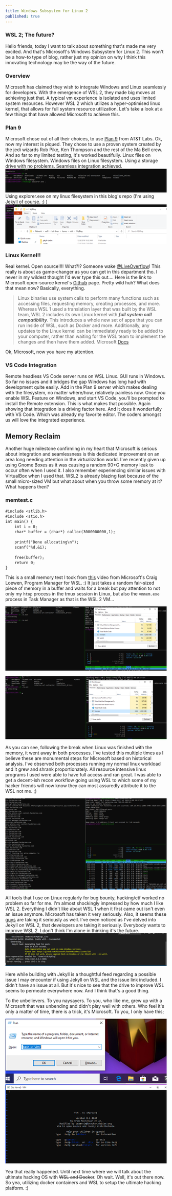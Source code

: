 ```yaml
---
title: Windows Subsystem for Linux 2
published: true
---
```




### WSL 2; The future?
Hello friends, today I want to talk about something that's made me very excited. And that's Microsoft's Windows Subsystem for Linux 2.  This won't be a how-to type of blog, rather just my opinion on why I think this innovating technology may be the way of the future. 

### Overview
Microsoft has claimed they wish to integrate Windows and Linux seamlessly for developers. With the emergence of WSL 2, they made big moves at achieving just that. A typical vm experience is isolated and uses limited system resources. However WSL 2 which utilizes a hyper-optimised linux kernel, that allows for full system resource utilization. 
Let's take a look at a few things that have allowed Microsoft to achieve this. 

### Plan 9
Microsoft chose out of all their choices, to use [Plan 9](https://9p.io/plan9/) from AT&T Labs. Ok, now my interest is piqued. They chose to use a proven system created by the jedi wizards Rob Pike, Ken Thompson and the rest of the Ma Bell crew. And so far to my limited testing, it's worked beautifully.  Linux files on Windows filesystem. Windows files on Linux filesystem. Using a storage drive with no problems. Seamless integration achieved.  
![Plan 9 In Action](/assets/plan9inaction1.png)
Using explorer.exe on my linux filesystem in this blog's repo  (I'm using Jekyll of course. :) )
![Seamlessness Achieved](../assets/plan9inaction2.png)

### Linux Kernel!!
Real kernel.  Open source!!!! What?!? Someone wake [@LiveOverflow](https://twitter.com/LiveOverflow)! This really is about as game-changer as you can get in this department tho. I never in my wildest thought I'd ever type this out.... Here is the link to Microsoft open-source kernel's [Github](https://github.com/microsoft/WSL2-Linux-Kernel) page.  Pretty wild huh? What does that mean now? Basically, everything. 
>Linux binaries use system calls to perform many functions such as accessing files, requesting memory, creating processes, and more. Whereas WSL 1 used a translation layer that was built by the WSL team, WSL 2 includes its own Linux kernel with ***full system call compatibility***. This introduces a whole new set of apps that you can run inside of WSL, such as Docker and more. Additionally, any updates to the Linux kernel can be immediately ready to be added to your computer, rather than waiting for the WSL team to implement the changes and then have them added.
> Microsoft [Docs](https://docs.microsoft.com/en-us/windows/wsl/wsl2-about)

Ok, Microsoft, now you have my attention. 

### VS Code Integration
Remote headless VS Code server runs on WSL Linux.  GUI runs in Windows. So far no issues and it bridges the gap Windows has long had with development quite easily. Add in the Plan 9 server which makes dealing with the filesystem, no matter where/how, relatively painless now. Once you enable WSL Feature on Windows, and start VS Code, you'll be prompted to install the Remote extension. This is what makes that possible. Again showing that integration is a driving factor here. And it does it wonderfully with VS Code. Which was already my favorite editor. The coders amongst us will love the integrated experience.

## Memory Reclaim
Another huge milestone confirming in my heart that Microsoft is serious about integration and seamlessness is this dedicated improvement on an area long needing attention in the virtualization world. I've recently given up using Gnome Boxes as it was causing a random 90+G memory leak to occur often when I used it. I also remember experiencing similar issues with VirtualBox when I used that. WSL2 is already blazing fast because of the small micro-sized VM but what about when you throw some memory at it? What happens then? 


### memtest.c
```
#include <stlib.h>
#include <stio.h>
int main() {
	int i = 0;
	char* buffer = (char*) calloc(3000000000,1);

	printf("Done allocating\n");
	scanf("%d,&i);

	free(buffer);
	return 0;
}
```
This is a small memory test I took from [this](https://www.youtube.com/watch?v=K9GPOHrZgr4&t=74s) video from Microsoft's Craig Loewen, Program Manager for WSL. :) It just takes a random fair-sized piece of memory in a buffer and waits for a break but pay attention to not only my `htop` process in the tmux session in Linux, but also the `vmmem.exe` process in Task Manager as that is the WSL 2 VM...


![During](/assets/memorytest.png)


![After](/assets/reclaimachieved.png)

As you can see, following the break when Linux was finished with the memory, it went away in both processes. I've tested this multiple times as I believe these are monumental steps for Microsoft based on historical analysis. I've observed both processes running my normal linux workload and it grew and shrank proportionately. All resource intensive linux programs I used were able to have full access and ran great. I was able to get a decent-ish recon workflow going using WSL to which some of my hacker friends will now know they can most assuredly attribute it to the WSL not me. ;) 

![Recon](/assets/hackingwsl1.png)

All tools that I use on Linux regularly for bug bounty, hacking/ctf worked no problem so far for me. I'm almost shockingly impressed by how much I like WSL 2. Everything I didn't like about WSL 1 when it first came out isn't even an issue anymore.  Microsoft has taken it very seriously.  Also, it seems these [guys](https://www.zdnet.com/article/canonical-makes-ubuntu-for-windows-subsystem-for-linux-a-priority/) are taking it seriously as well. I've even noticed as I've delved into Jekyll on WSL 2, that developers are taking it seriously. Everybody wants to improve WSL 2. I don't think I'm alone in thinking it's the future. ![Priority](/assets/truepriority.png)

Here while building with Jekyll is a thoughtful feed regarding a possible issue I may encounter if using Jekyll on WSL and the issue link included. I didn't have an issue at all. But it's nice to see that the drive to improve WSL seems to permeate everywhere now. And I think that's a good thing. 

To the unbelievers. To you naysayers. To you, who like me, grew up with a Microsoft that was unbending and didn't play well with others. Who feel it's only a matter of time, there is a trick, it's Microsoft. To you, I only have this;



![True](/assets/boo.png) ![Integration](/assets/yah!.png)
                   

Yea that really happened. Until next time where we will talk about the ultimate hacking OS with ~~WSL and Docker~~. Oh wait. Well, it's out there now. So yea, utilizing docker containers and WSL to setup the ultimate hacking platform.  :)